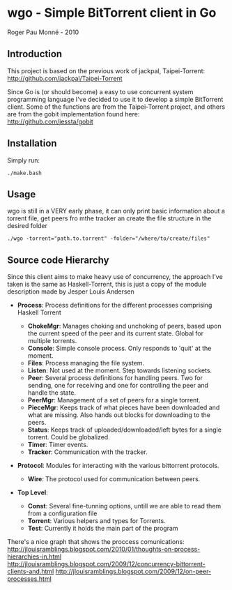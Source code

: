 wgo - Simple BitTorrent client in Go
==========

Roger Pau Monné - 2010

Introduction
------------

This project is based on the previous work of jackpal, Taipei-Torrent:
http://github.com/jackpal/Taipei-Torrent

Since Go is (or should become) a easy to use concurrent system programming
language I've decided to use it to develop a simple BitTorrent client. Some
of the functions are from the Taipei-Torrent project, and others are from
the gobit implementation found here:
http://github.com/jessta/gobit

Installation
------------

Simply run:

	./make.bash

Usage
-----

wgo is still in a VERY early phase, it can only print basic information
about a torrent file, get peers fro mthe tracker an create the file
structure in the desired folder

	./wgo -torrent="path.to.torrent" -folder="/where/to/create/files"

Source code Hierarchy
---------------------

Since this client aims to make heavy use of concurrency, the approach I've
taken is the same as Haskell-Torrent, this is just a copy of the module
description made by Jesper Louis Andersen

   - **Process**: Process definitions for the different processes comprising Haskell Torrent
      - **ChokeMgr**: Manages choking and unchoking of peers, based upon the current speed of the peer
        and its current state. Global for multiple torrents.
      - **Console**: Simple console process. Only responds to 'quit' at the moment.
      - **Files**: Process managing the file system.
      - **Listen**: Not used at the moment. Step towards listening sockets.
      - **Peer**: Several process definitions for handling peers. Two for sending, one for receiving
        and one for controlling the peer and handle the state.
      - **PeerMgr**: Management of a set of peers for a single torrent.
      - **PieceMgr**: Keeps track of what pieces have been downloaded and what are missing. Also hands
        out blocks for downloading to the peers.
      - **Status**: Keeps track of uploaded/downloaded/left bytes for a single torrent. Could be globalized.
      - **Timer**: Timer events.
      - **Tracker**: Communication with the tracker.

   - **Protocol**: Modules for interacting with the various bittorrent protocols.
      - **Wire**: The protocol used for communication between peers.

   - **Top Level**:
      - **Const**: Several fine-tunning options, untill we are able to read them from a configuration file
      - **Torrent**: Various helpers and types for Torrents.
      - **Test**: Currently it holds the main part of the program

There's a nice graph that shows the proccess comunications:
	http://jlouisramblings.blogspot.com/2010/01/thoughts-on-process-hierarchies-in.html
	http://jlouisramblings.blogspot.com/2009/12/concurrency-bittorrent-clients-and.html
	http://jlouisramblings.blogspot.com/2009/12/on-peer-processes.html


